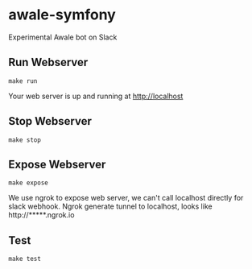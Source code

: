 # awale-symfony

Experimental Awale bot on Slack

## Run Webserver

```
make run
```

Your web server is up and running at [http://localhost](http://localhost)

## Stop Webserver

```
make stop
```

## Expose Webserver

```
make expose
```

We use ngrok to expose web server, we can't call localhost directly for slack webhook.
Ngrok generate tunnel to localhost, looks like http://*****.ngrok.io

## Test

```
make test
```
